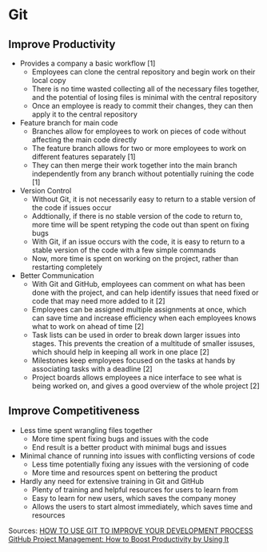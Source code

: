 # Git

## Improve Productivity
* Provides a company a basic workflow [1]
    * Employees can clone the central repository and begin work on their local copy
    * There is no time wasted collecting all of the necessary files together, and the potential of losing files is minimal with the central repository
    * Once an employee is ready to commit their changes, they can then apply it to the central repository
* Feature branch for main code
    * Branches allow for employees to work on pieces of code without affecting the main code directly
    * The feature branch allows for two or more employees to work on different features separately [1]
    * They can then merge their work together into the main branch independently from any branch without potentially ruining the code [1]
* Version Control
    * Without Git, it is not necessarily easy to return to a stable version of the code if issues occur
    * Addtionally, if there is no stable version of the code to return to, more time will be spent retyping the code out than spent on fixing bugs
    * With Git, if an issue occurs with the code, it is easy to return to a stable version of the code with a few simple commands
    * Now, more time is spent on working on the project, rather than restarting completely
* Better Communication
    * With Git and GitHub, employees can comment on what has been done with the project, and can help identify issues that need fixed or code that may need more added to it [2]
    * Employees can be assigned multiple assignments at once, which can save time and increase efficiency when each employees knows what to work on ahead of time [2]
    * Task lists can be used in order to break down larger issues into stages. This prevents the creation of a multitude of smaller issuses, which should help in keeping all work in one place [2] 
    * Milestones keep employees focused on the tasks at hands by associating tasks with a deadline [2]
    * Project boards allows employees a nice interface to see what is being worked on, and gives a good overview of the whole project [2]

## Improve Competitiveness
* Less time spent wrangling files together
    * More time spent fixing bugs and issues with the code
    * End result is a better product with minimal bugs and issues
* Minimal chance of running into issues with conflicting versions of code
    * Less time potentially fixing any issues with the versioning of code
    * More time and resources spent on bettering the product
* Hardly any need for extensive training in Git and GitHub
    * Plenty of training and helpful resources for users to learn from
    * Easy to learn for new users, which saves the company money 
    * Allows the users to start almost immediately, which saves time and resources

Sources:
[HOW TO USE GIT TO IMPROVE YOUR DEVELOPMENT PROCESS](https://www.popwebdesign.net/popart_blog/en/2017/11/how-to-use-git-to-improve-your-development-process/)
[GitHub Project Management: How to Boost Productivity by Using It](https://everhour.com/blog/project-management-using-github/)

